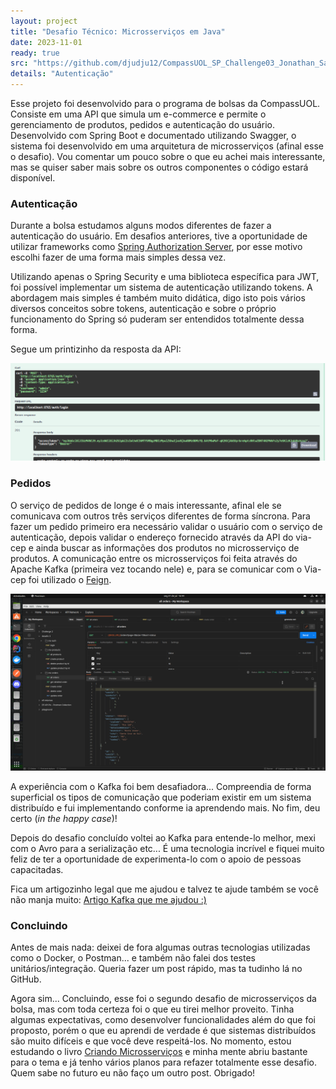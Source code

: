 ```yaml
---
layout: project
title: "Desafio Técnico: Microsserviços em Java"
date: 2023-11-01
ready: true
src: "https://github.com/djudju12/CompassUOL_SP_Challenge03_Jonathan_Santos"
details: "Autenticação"
---
```


Esse projeto foi desenvolvido para o programa de bolsas da CompassUOL. Consiste em uma API que simula um e-commerce e permite o gerenciamento de produtos, pedidos e autenticação do usuário. Desenvolvido com Spring Boot e documentado utilizando Swagger, o sistema foi desenvolvido em uma arquitetura de microsserviços (afinal esse o desafio). Vou comentar um pouco sobre o que eu achei mais interessante, mas se quiser saber mais sobre os outros componentes o código estará disponível.

### Autenticação

Durante a bolsa estudamos alguns modos diferentes de fazer a autenticação do usuário. Em desafios anteriores, tive a oportunidade de utilizar frameworks como [Spring Authorization Server](https://spring.io/projects/spring-authorization-server), por esse motivo escolhi fazer de uma forma mais simples dessa vez.

Utilizando apenas o Spring Security e uma biblioteca específica para JWT, foi possível implementar um sistema de autenticação utilizando tokens. A abordagem mais simples é também muito didática, digo isto pois vários diversos conceitos sobre tokens, autenticação e sobre o próprio funcionamento do Spring só puderam ser entendidos totalmente dessa forma. 

Segue um printizinho da resposta da API:

![resposta api auth](/assets/media/token.png "auth")

### Pedidos

O serviço de pedidos de longe é o mais interessante, afinal ele se comunicava com outros três serviços diferentes de forma síncrona. Para fazer um pedido primeiro era necessário validar o usuário com o serviço de autenticação, depois validar o endereço fornecido através da API do via-cep e ainda buscar as informações dos produtos no microsserviço de produtos. A comunicação entre os microsserviços foi feita através do Apache Kafka (primeira vez tocando nele) e, para se comunicar com o Via-cep foi utilizado o [Feign](https://spring.io/projects/spring-cloud-openfeign).

![resposta api produtos](/assets/media/postman-orders-all.png)

A experiência com o Kafka foi bem desafiadora... Compreendia de forma superficial os tipos de comunicação que poderiam existir em um sistema distribuído e fui implementando conforme ia aprendendo mais. No fim, deu certo (_in the happy case_)!

Depois do desafio concluído voltei ao Kafka para entende-lo melhor, mexi com o Avro para a serialização etc... É uma tecnologia incrível e fiquei muito feliz de ter a oportunidade de experimenta-lo com o apoio de pessoas capacitadas.

Fica um artigozinho legal que me ajudou e talvez te ajude também se você não manja muito: [Artigo Kafka que me ajudou :)](https://medium.com/@douglsantos/apache-kafka-trabalhando-com-convers%C3%B5es-do-avro-schema-2aa11b382af8)

### Concluindo

Antes de mais nada: deixei de fora algumas outras tecnologias utilizadas como o Docker, o Postman... e também não falei dos testes unitários/integração. Queria fazer um post rápido, mas ta tudinho lá no GitHub.

Agora sim... Concluindo, esse foi o segundo desafio de microsserviços da bolsa, mas com toda certeza foi o que eu tirei melhor proveito. Tinha algumas expectativas, como desenvolver funcionalidades além do que foi proposto, porém o que eu aprendi de verdade é que sistemas distribuídos são muito difíceis e que você deve respeitá-los. No momento, estou estudando o livro [Criando Microsserviços](https://www.amazon.com.br/Criando-Microsservi%C3%A7os-Projetando-Componentes-Especializados/dp/6586057884/ref=asc_df_6586057884/?tag=googleshopp00-20&linkCode=df0&hvadid=379748659420&hvpos=&hvnetw=g&hvrand=8647102754583414513&hvpone=&hvptwo=&hvqmt=&hvdev=c&hvdvcmdl=&hvlocint=&hvlocphy=9102544&hvtargid=pla-1646134392410&psc=1) e minha mente abriu bastante para o tema e já tenho vários planos para refazer totalmente esse desafio. Quem sabe no futuro eu não faço um outro post. Obrigado!

